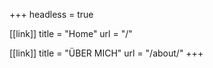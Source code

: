+++
headless = true

[[link]]
title = "Home"
url = "/"

[[link]]
title = "ÜBER MICH"
url = "/about/"
+++

